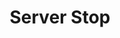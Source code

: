 ---
title: Server Stop
position: 2.8
type: post
description: /server/{instance_id}/stop/
left_code_blocks:
  - code_block: |-
      $.ajax({
        url: '/server/{instance_id}/stop/',
        headers: {
            'Authorization':'Token $TOKEN',
        },
        method: 'POST',
        dataType: 'json',
        success: function(data){
          console.log(data);
        }
      });
    title: jQuery
    language: javascript
  - code_block: |-
      r = requests.get("/server/{instance_id}/stop/", token="YOUR_TOKEN_KEY")
      print r.text
    title: Python
    language: python
right_code_blocks:
  - code_block: |-
      {
        "message": "string"
      }

    title: Response
    language: json
---